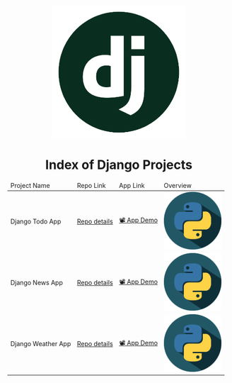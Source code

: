<p align="center"> 
    <img src='./django.png' height=300>
    <h1 align="center">Index of Django Projects</h1>
</p>

<table>
    <thead>
        <tr>
            <td>Project Name</td>
            <td>Repo Link</td>
            <td>App Link</td>
            <td>Overview</td>
        </tr>
    </thead>
    <tbody> <tr>
            <td>Django Todo App</td>
            <td><a href="https://github.com/FaziletKosure/Django_todo_app" target="_blank">Repo details</a></td>
            <td><a href="http://fazilet.pythonanywhere.com/" target="_blank">📽 App Demo</a></td>
            <td><img src="./python.png"alt="react" height=130></td> 
        </tr>
        <tr>
            <td>Django News App</td>
            <td><a href="https://github.com/FaziletKosure/Django_news_app" target="_blank">Repo details</a></td>
            <td><a href="https://django-news1-project.herokuapp.com/" target="_blank">📽 App Demo</a></td>
            <td><img src="./python.png" alt="react" height=130></td> 
        </tr>
        <tr>
            <td>Django Weather App</td>
            <td><a href="https://github.com/FaziletKosure/Django_weather_app" target="_blank">Repo details</a></td>
            <td><a href="https://django-weather1-project.herokuapp.com/">📽 App Demo</a></td>
            <td><img src="python.png"alt="react" height=130></td> 
        </tr>
        <!-- <tr>
            <td>React Web App</td>
            <td><a href="https://github.com/FaziletKosure/React_Website_app" target="_blank">Repo details</a></td>
            <td><a href="https://react-website-project.herokuapp.com/" target="_blank">📽 App Demo</a></td>
            <td><img src="./drf.png"alt="react" ></td> 
        </tr>
                <tr>
            <td>React Chartjs Covid Tracker App</td>
            <td><a href="https://github.com/FaziletKosure/react_chartjs_covidTracker_app" target="_blank">Repo details</a></td>
            <td><a href="https://faziletkosure.github.io/react_chartjs_covidTracker_app/" target="_blank">📽 App Demo</a></td>
            <td><img src="./drf.png"alt="react" ></td> 
        </tr> -->
    </tbody>
</table>
